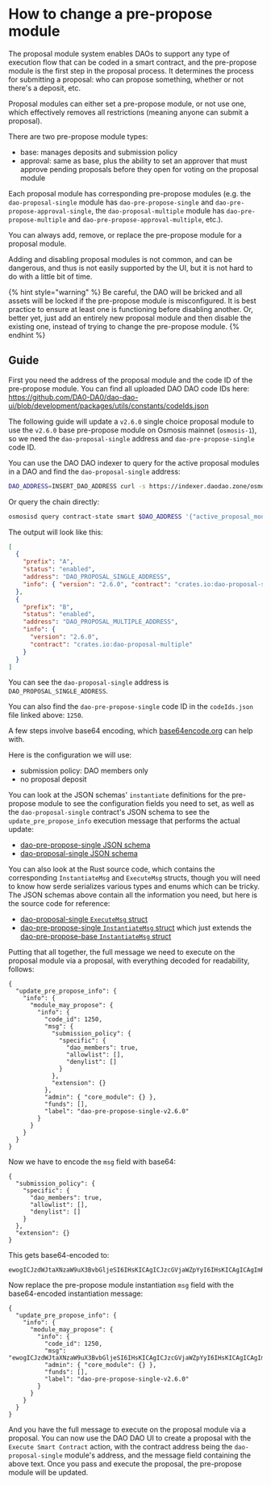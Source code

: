 # How to change a pre-propose module

The proposal module system enables DAOs to support any type of execution flow that can be coded in a smart contract, and the pre-propose module is the first step in the proposal process. It determines the process for submitting a proposal: who can propose something, whether or not there's a deposit, etc.

Proposal modules can either set a pre-propose module, or not use one, which effectively removes all restrictions (meaning anyone can submit a proposal).

There are two pre-propose module types:

* base: manages deposits and submission policy
* approval: same as base, plus the ability to set an approver that must approve pending proposals before they open for voting on the proposal module

Each proposal module has corresponding pre-propose modules (e.g. the `dao-proposal-single` module has `dao-pre-propose-single` and `dao-pre-propose-approval-single`, the `dao-proposal-multiple` module has `dao-pre-propose-multiple` and `dao-pre-propose-approval-multiple`, etc.).

You can always add, remove, or replace the pre-propose module for a proposal module.

Adding and disabling proposal modules is not common, and can be dangerous, and thus is not easily supported by the UI, but it is not hard to do with a little bit of time.

{% hint style="warning" %}
Be careful, the DAO will be bricked and all assets will be locked if the pre-propose module is misconfigured. It is best practice to ensure at least one is functioning before disabling another. Or, better yet, just add an entirely new proposal module and then disable the existing one, instead of trying to change the pre-propose module.
{% endhint %}

## Guide

First you need the address of the proposal module and the code ID of the pre-propose module. You can find all uploaded DAO DAO code IDs here: https://github.com/DA0-DA0/dao-dao-ui/blob/development/packages/utils/constants/codeIds.json

The following guide will update a `v2.6.0` single choice proposal module to use the `v2.6.0` base pre-propose module on Osmosis mainnet (`osmosis-1`), so we need the `dao-proposal-single` address and `dao-pre-propose-single` code ID.

You can use the DAO DAO indexer to query for the active proposal modules in a DAO and find the `dao-proposal-single` address:

```bash
DAO_ADDRESS=INSERT_DAO_ADDRESS curl -s https://indexer.daodao.zone/osmosis-1/contract/$DAO_ADDRESS/daoCore/activeProposalModules | jq
```

Or query the chain directly:

```bash
osmosisd query contract-state smart $DAO_ADDRESS '{"active_proposal_modules":{}}' --output json | jq
```

The output will look like this:

```json
[
  {
    "prefix": "A",
    "status": "enabled",
    "address": "DAO_PROPOSAL_SINGLE_ADDRESS",
    "info": { "version": "2.6.0", "contract": "crates.io:dao-proposal-single" }
  },
  {
    "prefix": "B",
    "status": "enabled",
    "address": "DAO_PROPOSAL_MULTIPLE_ADDRESS",
    "info": {
      "version": "2.6.0",
      "contract": "crates.io:dao-proposal-multiple"
    }
  }
]
```

You can see the `dao-proposal-single` address is `DAO_PROPOSAL_SINGLE_ADDRESS`.

You can also find the `dao-pre-propose-single` code ID in the `codeIds.json` file linked above: `1250`.

A few steps involve base64 encoding, which [base64encode.org](https://www.base64encode.org/) can help with.

Here is the configuration we will use:

* submission policy: DAO members only
* no proposal deposit

You can look at the JSON schemas' `instantiate` definitions for the pre-propose module to see the configuration fields you need to set, as well as the `dao-proposal-single` contract's JSON schema to see the `update_pre_propose_info` execution message that performs the actual update:

* [dao-pre-propose-single JSON schema](https://github.com/DA0-DA0/dao-contracts/blob/development/contracts/pre-propose/dao-pre-propose-single/schema/dao-pre-propose-single.json)
* [dao-proposal-single JSON schema](https://github.com/DA0-DA0/dao-contracts/blob/development/contracts/proposal/dao-proposal-single/schema/dao-proposal-single.json)

You can also look at the Rust source code, which contains the corresponding `InstantiateMsg` and `ExecuteMsg` structs, though you will need to know how serde serializes various types and enums which can be tricky. The JSON schemas above contain all the information you need, but here is the source code for reference:

* [dao-proposal-single `ExecuteMsg` struct](https://github.com/DA0-DA0/dao-contracts/blob/development/contracts/proposal/dao-proposal-single/src/msg.rs)
* [dao-pre-propose-single `InstantiateMsg` struct](https://github.com/DA0-DA0/dao-contracts/blob/development/contracts/pre-propose/dao-pre-propose-single/src/contract.rs) which just extends the [dao-pre-propose-base `InstantiateMsg` struct](https://github.com/DA0-DA0/dao-contracts/blob/development/packages/dao-pre-propose-base/src/msg.rs)

Putting that all together, the full message we need to execute on the proposal module via a proposal, with everything decoded for readability, follows:

```
{
  "update_pre_propose_info": {
    "info": {
      "module_may_propose": {
        "info": {
          "code_id": 1250,
          "msg": {
            "submission_policy": {
              "specific": {
                "dao_members": true,
                "allowlist": [],
                "denylist": []
              }
            },
            "extension": {}
          },
          "admin": { "core_module": {} },
          "funds": [],
          "label": "dao-pre-propose-single-v2.6.0"
        }
      }
    }
  }
}
```

Now we have to encode the `msg` field with base64:

```
{
  "submission_policy": {
    "specific": {
      "dao_members": true,
      "allowlist": [],
      "denylist": []
    }
  },
  "extension": {}
}
```

This gets base64-encoded to:

```
ewogICJzdWJtaXNzaW9uX3BvbGljeSI6IHsKICAgICJzcGVjaWZpYyI6IHsKICAgICAgImRhb19tZW1iZXJzIjogdHJ1ZSwKICAgICAgImFsbG93bGlzdCI6IFtdLAogICAgICAiZGVueWxpc3QiOiBbXQogICAgfQogIH0sCiAgImV4dGVuc2lvbiI6IHt9Cn0=
```

Now replace the pre-propose module instantiation `msg` field with the base64-encoded instantiation message:

```
{
  "update_pre_propose_info": {
    "info": {
      "module_may_propose": {
        "info": {
          "code_id": 1250,
          "msg": "ewogICJzdWJtaXNzaW9uX3BvbGljeSI6IHsKICAgICJzcGVjaWZpYyI6IHsKICAgICAgImRhb19tZW1iZXJzIjogdHJ1ZSwKICAgICAgImFsbG93bGlzdCI6IFtdLAogICAgICAiZGVueWxpc3QiOiBbXQogICAgfQogIH0sCiAgImV4dGVuc2lvbiI6IHt9Cn0=",
          "admin": { "core_module": {} },
          "funds": [],
          "label": "dao-pre-propose-single-v2.6.0"
        }
      }
    }
  }
}
```

And you have the full message to execute on the proposal module via a proposal. You can now use the DAO DAO UI to create a proposal with the `Execute Smart Contract` action, with the contract address being the `dao-proposal-single` module's address, and the message field containing the above text. Once you pass and execute the proposal, the pre-propose module will be updated.
